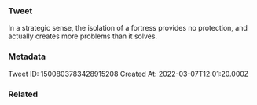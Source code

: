 ### Tweet
In a strategic sense, the isolation of a fortress provides no protection, and actually creates more problems than it solves.

### Metadata
Tweet ID: 1500803783428915208
Created At: 2022-03-07T12:01:20.000Z

### Related

